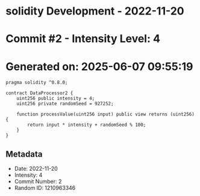 ﻿# solidity Development - 2022-11-20
# Commit #2 - Intensity Level: 4
# Generated on: 2025-06-07 09:55:19
```solidity
pragma solidity ^0.8.0;

contract DataProcessor2 {
    uint256 public intensity = 4;
    uint256 private randomSeed = 927252;

    function processValue(uint256 input) public view returns (uint256) {
        return input * intensity + randomSeed % 100;
    }
}
```
## Metadata
- Date: 2022-11-20
- Intensity: 4
- Commit Number: 2
- Random ID: 1210963346
